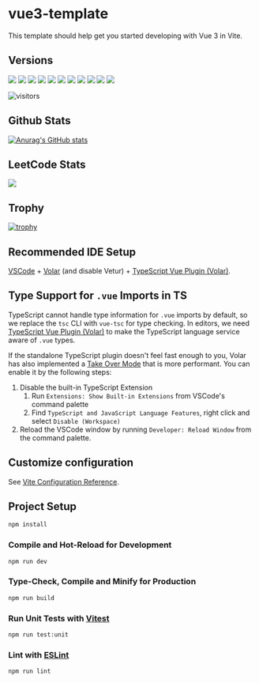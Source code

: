 # vue3-template

This template should help get you started developing with Vue 3 in Vite.

## Versions

![](https://img.shields.io/badge/vite-^4.4.11-646CFF?logo=vite)
![](https://img.shields.io/badge/vue-^3.3.4-4FC08D?logo=vuedotjs)
![](https://img.shields.io/badge/vue--router-^4.2.5-4FC08D?logo=vuedotjs)
![](https://img.shields.io/badge/pinia-^2.1.7-4FC08D?logo=vuedotjs)
![](https://img.shields.io/badge/vueuse-^10.6.1-4FC08D?logo=vuedotjs)
![](https://img.shields.io/badge/element--plus-^2.1.7-409eff?logo=element)
![](https://img.shields.io/badge/axios-^1.6.2-5a29e4?logo=axios)
![](https://img.shields.io/badge/unocss-^0.57.7-333333?logo=unocss)
![](https://img.shields.io/badge/animate.css-^4.1.1-351c75)
![](https://img.shields.io/badge/sass-^1.69.5-CC6699?logo=sass)
![](https://img.shields.io/badge/typescript-~5.2.0-3178C6?logo=typescript)

![visitors](https://visitor-badge.laobi.icu/badge?page_id=w461662596.vue3-template)

<!-- <img src='https://gitee.com/xu/vue3-template/badge/star.svg?theme=dark' alt='star' />
<img src='https://gitee.com/xu/vue3-template/badge/fork.svg?theme=dark' alt='fork' /> -->

## Github Stats

[![Anurag's GitHub stats](https://github-readme-stats.vercel.app/api?username=w461662596)](https://github.com/anuraghazra/github-readme-stats)

## LeetCode Stats

![](https://stats.justsong.cn/api/leetcode/?username=w461662596&theme=dark)

## Trophy

[![trophy](https://github-profile-trophy.vercel.app/?username=w461662596)](https://github.com/ryo-ma/github-profile-trophy)

## Recommended IDE Setup

[VSCode](https://code.visualstudio.com/) + [Volar](https://marketplace.visualstudio.com/items?itemName=Vue.volar) (and disable Vetur) + [TypeScript Vue Plugin (Volar)](https://marketplace.visualstudio.com/items?itemName=Vue.vscode-typescript-vue-plugin).

## Type Support for `.vue` Imports in TS

TypeScript cannot handle type information for `.vue` imports by default, so we replace the `tsc` CLI with `vue-tsc` for type checking. In editors, we need [TypeScript Vue Plugin (Volar)](https://marketplace.visualstudio.com/items?itemName=Vue.vscode-typescript-vue-plugin) to make the TypeScript language service aware of `.vue` types.

If the standalone TypeScript plugin doesn't feel fast enough to you, Volar has also implemented a [Take Over Mode](https://github.com/johnsoncodehk/volar/discussions/471#discussioncomment-1361669) that is more performant. You can enable it by the following steps:

1. Disable the built-in TypeScript Extension
    1. Run `Extensions: Show Built-in Extensions` from VSCode's command palette
    2. Find `TypeScript and JavaScript Language Features`, right click and select `Disable (Workspace)`
2. Reload the VSCode window by running `Developer: Reload Window` from the command palette.

## Customize configuration

See [Vite Configuration Reference](https://vitejs.dev/config/).

## Project Setup

```sh
npm install
```

### Compile and Hot-Reload for Development

```sh
npm run dev
```

### Type-Check, Compile and Minify for Production

```sh
npm run build
```

### Run Unit Tests with [Vitest](https://vitest.dev/)

```sh
npm run test:unit
```

### Lint with [ESLint](https://eslint.org/)

```sh
npm run lint
```

